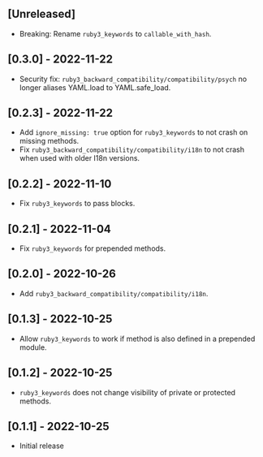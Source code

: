 ## [Unreleased]

- Breaking: Rename `ruby3_keywords` to `callable_with_hash`.

## [0.3.0] - 2022-11-22

- Security fix: `ruby3_backward_compatibility/compatibility/psych` no longer aliases YAML.load to YAML.safe_load.

## [0.2.3] - 2022-11-22

- Add `ignore_missing: true` option for `ruby3_keywords` to not crash on missing methods.
- Fix `ruby3_backward_compatibility/compatibility/i18n` to not crash when used with older I18n versions.

## [0.2.2] - 2022-11-10

- Fix `ruby3_keywords` to pass blocks.

## [0.2.1] - 2022-11-04

- Fix `ruby3_keywords` for prepended methods.

## [0.2.0] - 2022-10-26

- Add `ruby3_backward_compatibility/compatibility/i18n`.

## [0.1.3] - 2022-10-25

- Allow `ruby3_keywords` to work if method is also defined in a prepended module.

## [0.1.2] - 2022-10-25

- `ruby3_keywords` does not change visibility of private or protected methods.

## [0.1.1] - 2022-10-25

- Initial release

